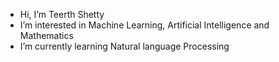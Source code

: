 - Hi, I’m Teerth Shetty
- I’m interested in Machine Learning, Artificial Intelligence and Mathematics
- I’m currently learning Natural language Processing
 
<!---
TeerthShetty/TeerthShetty is a ✨ special ✨ repository because its `README.md` (this file) appears on your GitHub profile.
You can click the Preview link to take a look at your changes.
--->
